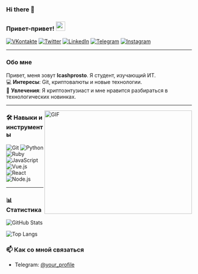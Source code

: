 ### Hi there 👋

### Привет-привет! <img src="https://media.giphy.com/media/hvRJCLFzcasrR4ia7z/giphy.gif" width="25px">

[![VKontakte](https://img.shields.io/badge/-VKontakte-4A76A8?style=flat-square&logo=vk&logoColor=white)](https://vk.com/your_profile)
[![Twitter](https://img.shields.io/badge/-Twitter-1DA1F2?style=flat-square&logo=twitter&logoColor=white)](https://twitter.com/your_profile)
[![LinkedIn](https://img.shields.io/badge/-LinkedIn-0077B5?style=flat-square&logo=linkedin&logoColor=white)](https://www.linkedin.com/in/your_profile)
[![Telegram](https://img.shields.io/badge/-Telegram-2CA5E0?style=flat-square&logo=telegram&logoColor=white)](https://t.me/your_profile)
[![Instagram](https://img.shields.io/badge/-Instagram-E4405F?style=flat-square&logo=instagram&logoColor=white)](https://www.instagram.com/your_profile)

---

### Обо мне

Привет, меня зовут **Icashprosto**. Я студент, изучающий ИТ.  
💻 **Интересы**: Git, криптовалюты и новые технологии.  
🚀 **Увлечения**: Я криптоэнтузиаст и мне нравится разбираться в технологических новинках.

---

<img align="right" alt="GIF" src="https://raw.githubusercontent.com/kalashnikov-ulmic/kalashnikov-ulmic/main/%D0%A3%D1%87%D1%83%D1%81%D1%8C%20%D0%BD%D0%B0%20Slurm.png?raw=true" width="400" height="280" />

### 🛠️ Навыки и инструменты

![Git](https://img.shields.io/badge/-Git-F05032?style=flat-square&logo=git&logoColor=white)
![Python](https://img.shields.io/badge/-Python-3776AB?style=flat-square&logo=python&logoColor=white)
![Ruby](https://img.shields.io/badge/-Ruby-CC342D?style=flat-square&logo=ruby&logoColor=white)
![JavaScript](https://img.shields.io/badge/-JavaScript-F7DF1E?style=flat-square&logo=javascript&logoColor=black)
![Vue.js](https://img.shields.io/badge/-Vue.js-4FC08D?style=flat-square&logo=vue.js&logoColor=white)
![React](https://img.shields.io/badge/-React-61DAFB?style=flat-square&logo=react&logoColor=black)
![Node.js](https://img.shields.io/badge/-Node.js-339933?style=flat-square&logo=node.js&logoColor=white)

---

### 📊 Статистика

![GitHub Stats](https://github-readme-stats.vercel.app/api?username=icashprosto&show_icons=true&hide_title=true&count_private=true&hide=prs&theme=radical)

![Top Langs](https://github-readme-stats.vercel.app/api/top-langs/?username=icashprosto&layout=compact&theme=radical)

### 📫 Как со мной связаться

- Telegram: [@your_profile](https://t.me/ICashProsto)

